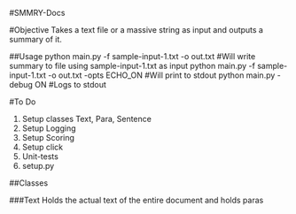 #SMMRY-Docs


#Objective
	Takes a text file or a massive string as input and outputs a summary of 
	it. 

##Usage 
		python main.py -f sample-input-1.txt -o out.txt					#Will write summary to file using sample-input-1.txt as input
		python main.py -f sample-input-1.txt -o out.txt -opts ECHO_ON	#Will print to stdout
		python main.py -debug ON										#Logs to stdout
	
	
	
#To Do
1.	Setup classes Text, Para, Sentence
2.	Setup Logging
3.	Setup Scoring
4.	Setup click
5.	Unit-tests	
6.	setup.py


##Classes

###Text
	Holds the actual text of the entire document and
	holds 
		paras
	
